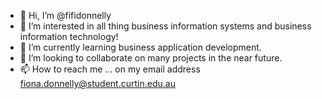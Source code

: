 - 👋 Hi, I’m @fifidonnelly
- 👀 I’m interested in all thing business information systems and business information technology!
- 🌱 I’m currently learning business application development.
- 💞️ I’m looking to collaborate on many projects in the near future.
- 📫 How to reach me ... on my email address fiona.donnelly@student.curtin.edu.au

<!---
fifidonnelly/fifidonnelly is a ✨ special ✨ repository because its `README.md` (this file) appears on your GitHub profile.
You can click the Preview link to take a look at your changes.
--->
